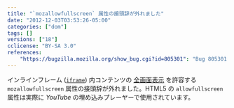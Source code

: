 ```yaml
---
title: "`mozallowfullscreen` 属性の接頭辞が外れました"
date: "2012-12-03T03:53:26-05:00"
categories: ["dom"]
tags: []
versions: ["18"]
cclicense: "BY-SA 3.0"
references:
    "https://bugzilla.mozilla.org/show_bug.cgi?id=805301": "Bug 805301 – Rename mozallowfullscreen to allowfullscreen"
---
```

インラインフレーム ([`iframe`](https://developer.mozilla.org/ja/docs/HTML/Element/iframe)) 内コンテンツの [全画面表示](https://developer.mozilla.org/ja/docs/DOM/Using_fullscreen_mode) を許容する `mozallowfullscreen` 属性の接頭辞が外れました。HTML5 の `allowfullscreen` 属性は実際に *YouTube* の埋め込みプレーヤーで使用されています。
